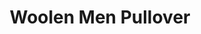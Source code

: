 ---
title: "Woolen Men Pullover"
categories: ["Men","Men/Pullovers"]
images: ["./IMG_7490.JPG","./IMG_7492.JPG","./IMG_7493.JPG"]
---